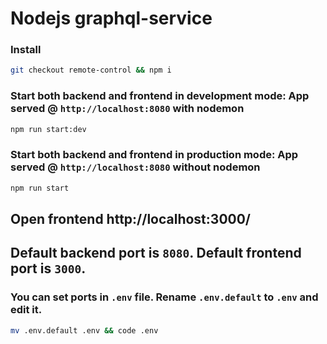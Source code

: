 # Nodejs graphql-service
### Install
```bash
git checkout remote-control && npm i
```
### Start both backend and frontend in development mode: App served @ `http://localhost:8080` with nodemon
```bash
npm run start:dev
```
### Start both backend and frontend in production mode: App served @ `http://localhost:8080` without nodemon
```bash
npm run start
```
## Open frontend http://localhost:3000/
## Default backend port is `8080`. Default frontend port is `3000`.
### You can set ports in `.env` file. Rename `.env.default` to `.env` and edit it.
```bash
mv .env.default .env && code .env
```
